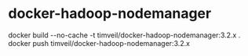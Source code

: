 # docker-hadoop-nodemanager


docker build --no-cache -t timveil/docker-hadoop-nodemanager:3.2.x .
docker push timveil/docker-hadoop-nodemanager:3.2.x